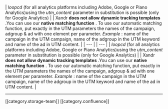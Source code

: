 



|  _loopcd_ (for all analytics platforms including Adobe, Google or Piano Analytics)using the  _utm_content_  parameter in substitution is possible (only for Google Analytics) | 
| Xandr  **does not allow**  **dynamic tracking templates** .You can use our  **native matching function** . To use our automatic matching function, put exactly in the UTM parameters the names of the campaign, adgroup & ad with one element per parameter. _Example_  : name of the campaign in the UTM campaign, name of the adgroup in the UTM keyword and name of the ad in UTM content. | 
|  --- | 
|  --- | 
|  _loopcd_ (for all analytics platforms including Adobe, Google or Piano Analytics)using the  _utm_content_  parameter in substitution is possible (only for Google Analytics) | 
| Xandr  **does not allow**  **dynamic tracking templates** .You can use our  **native matching function** . To use our automatic matching function, put exactly in the UTM parameters the names of the campaign, adgroup & ad with one element per parameter. _Example_  : name of the campaign in the UTM campaign, name of the adgroup in the UTM keyword and name of the ad in UTM content. | 



*****

[[category.storage-team]] 
[[category.confluence]] 
